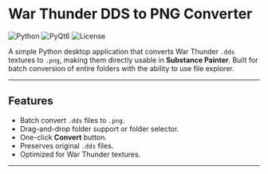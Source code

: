 # War Thunder DDS to PNG Converter

![Python](https://img.shields.io/badge/python-3.11-blue?logo=python)
![PyQt6](https://img.shields.io/badge/PyQt6-6.9.1-green)
![License](https://img.shields.io/badge/license-MIT-lightgrey)

A simple Python desktop application that converts War Thunder `.dds` textures to `.png`, making them directly usable in **Substance Painter**. Built for batch conversion of entire folders with the ability to use file explorer.

---

## Features

- Batch convert `.dds` files to `.png`.
- Drag-and-drop folder support or folder selector.
- One-click **Convert** button.
- Preserves original `.dds` files.
- Optimized for War Thunder textures.

---



